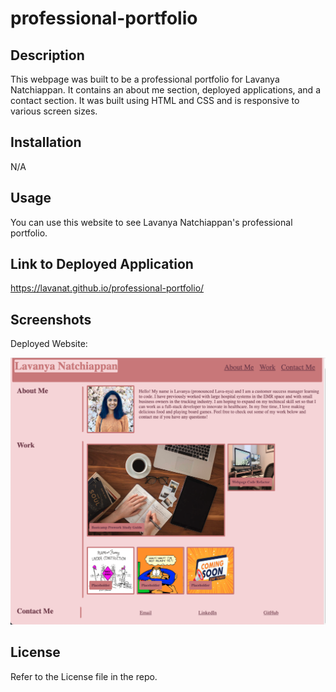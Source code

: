 # professional-portfolio

## Description

This webpage was built to be a professional portfolio for Lavanya Natchiappan. It contains an about me section, deployed applications, and a contact section. It was built using HTML and CSS and is responsive to various screen sizes.

## Installation

N/A

## Usage

You can use this website to see Lavanya Natchiappan's professional portfolio.

## Link to Deployed Application

https://lavanat.github.io/professional-portfolio/

## Screenshots

Deployed Website:

![Portfolio Screenshot](Assets/Portfolio-Screenshot.png)

## License

Refer to the License file in the repo.
